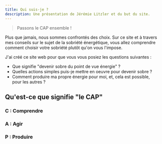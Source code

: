 ```yaml
---
title: Qui suis-je ?
description: Une présentation de Jérémie Litzler et du but du site.
---
```


> Passons le CAP ensemble !

Plus que jamais, nous sommes confrontés des choix. Sur ce site et à travers mes conseils sur le sujet de la sobriété énergétique, vous allez comprendre comment choisir votre sobriété plutôt qu'on vous l'impose.

J'ai créé ce site web pour que vous vous posiez les questions suivantes :

- Que signifie "devenir sobre du point de vue énergie" ?
- Quelles actions simples puis-je mettre en oeuvre pour devenir sobre ?
- Comment produire ma propre énergie pour moi, et, cela est possible, pour les autres ?

## Qu'est-ce que signifie "le CAP"

### C : Comprendre

### A : Agir

### P : Produire

